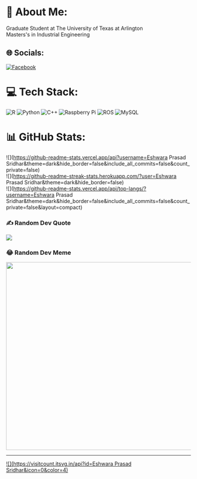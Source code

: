 # 💫 About Me:
Graduate Student at The University of Texas at Arlington<br>Masters's in Industrial Engineering


## 🌐 Socials:
[![Facebook](https://img.shields.io/badge/Facebook-%231877F2.svg?logo=Facebook&logoColor=white)](https://facebook.com/linkedin.com/in/eshwaraprasad/) 

# 💻 Tech Stack:
![R](https://img.shields.io/badge/r-%23276DC3.svg?style=flat-square&logo=r&logoColor=white) ![Python](https://img.shields.io/badge/python-3670A0?style=flat-square&logo=python&logoColor=ffdd54) ![C++](https://img.shields.io/badge/c++-%2300599C.svg?style=flat-square&logo=c%2B%2B&logoColor=white) ![Raspberry Pi](https://img.shields.io/badge/-RaspberryPi-C51A4A?style=flat-square&logo=Raspberry-Pi) ![ROS](https://img.shields.io/badge/ros-%230A0FF9.svg?style=flat-square&logo=ros&logoColor=white) ![MySQL](https://img.shields.io/badge/mysql-%2300f.svg?style=flat-square&logo=mysql&logoColor=white)
# 📊 GitHub Stats:
![](https://github-readme-stats.vercel.app/api?username=Eshwara Prasad Sridhar&theme=dark&hide_border=false&include_all_commits=false&count_private=false)<br/>
![](https://github-readme-streak-stats.herokuapp.com/?user=Eshwara Prasad Sridhar&theme=dark&hide_border=false)<br/>
![](https://github-readme-stats.vercel.app/api/top-langs/?username=Eshwara Prasad Sridhar&theme=dark&hide_border=false&include_all_commits=false&count_private=false&layout=compact)

### ✍️ Random Dev Quote
![](https://quotes-github-readme.vercel.app/api?type=vetical&theme=radical)

### 😂 Random Dev Meme
<img src="https://random-memer.herokuapp.com/" width="512px"/>

---
[![](https://visitcount.itsvg.in/api?id=Eshwara Prasad Sridhar&icon=0&color=4)](https://visitcount.itsvg.in)

<!-- Proudly created with GPRM ( https://gprm.itsvg.in ) -->
